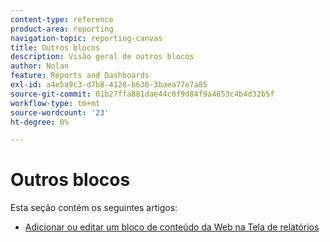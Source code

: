 ```yaml
---
content-type: reference
product-area: reporting
navigation-topic: reporting-canvas
title: Outros blocos
description: Visão geral de outros blocos
author: Nolan
feature: Reports and Dashboards
exl-id: a4e5a9c3-d7b8-4128-b636-3baea77e7a85
source-git-commit: 01b27ffa881dae44c0f9d84f9a4853c4b4d32b5f
workflow-type: tm+mt
source-wordcount: '23'
ht-degree: 0%

---
```


# Outros blocos

Esta seção contém os seguintes artigos:

* [Adicionar ou editar um bloco de conteúdo da Web na Tela de relatórios](../../../reports-and-dashboards/reporting-canvas/other-blocks/add-or-edt-web-content-block.md)

